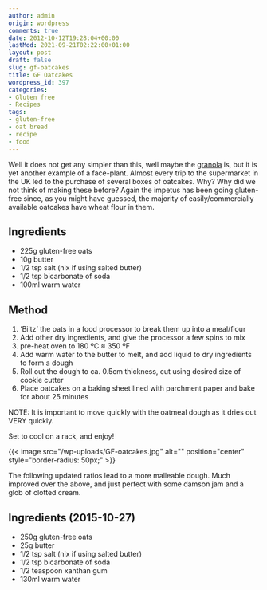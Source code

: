 ```yaml
---
author: admin
origin: wordpress
comments: true
date: 2012-10-12T19:28:04+00:00
lastMod: 2021-09-21T02:22:00+01:00
layout: post
draft: false
slug: gf-oatcakes
title: GF Oatcakes
wordpress_id: 397
categories:
- Gluten free
- Recipes
tags:
- gluten-free
- oat bread
- recipe
- food
---
```


Well it does not get any simpler than this, well maybe the [granola](http://mary.yearl.us/gluten-free-granola/) is, but it is yet another example of a face-plant. Almost every trip to the supermarket in the UK led to the purchase of several boxes of oatcakes. Why? Why did we not think of making these before? Again the impetus has been going gluten-free since, as you might have guessed, the majority of easily/commercially available oatcakes have wheat flour in them.

## Ingredients
- 225g gluten-free oats
- 10g butter
- 1/2 tsp salt (nix if using salted butter)
- 1/2 tsp bicarbonate of soda
- 100ml warm water

## Method
1. ‘Biltz’ the oats in a food processor to break them up into a meal/flour
1. Add other dry ingredients, and give the processor a few spins to mix
1. pre-heat oven to 180 ºC ≈ 350 ºF
1. Add warm water to the butter to melt, and add liquid to dry ingredients to form a dough
1. Roll out the dough to ca. 0.5cm thickness, cut using desired size of cookie cutter
1. Place oatcakes on a baking sheet lined with parchment paper and bake for about 25 minutes

NOTE: It is important to move quickly with the oatmeal dough as it dries out VERY quickly.

Set to cool on a rack, and enjoy!

{{< image src="/wp-uploads/GF-oatcakes.jpg" alt="" position="center" style="border-radius: 50px;" >}}


The following updated ratios lead to a more malleable dough. Much improved over the above, and just perfect with some damson jam and a glob of clotted cream.

## Ingredients (2015-10-27)
- 250g gluten-free oats
- 25g butter
- 1/2 tsp salt (nix if using salted butter)
- 1/2 tsp bicarbonate of soda
- 1/2 teaspoon xanthan gum
- 130ml warm water
